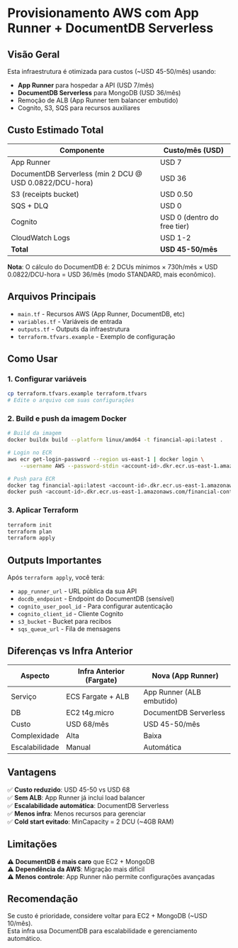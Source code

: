 # Provisionamento AWS com App Runner + DocumentDB Serverless

## Visão Geral
Esta infraestrutura é otimizada para custos (~USD 45-50/mês) usando:
- **App Runner** para hospedar a API (USD 7/mês)
- **DocumentDB Serverless** para MongoDB (USD 36/mês)
- Remoção de ALB (App Runner tem balancer embutido)
- Cognito, S3, SQS para recursos auxiliares

## Custo Estimado Total

| Componente | Custo/mês (USD) |
|------------|-----------------|
| App Runner | USD 7 |
| DocumentDB Serverless (min 2 DCU @ USD 0.0822/DCU-hora) | USD 36 |
| S3 (receipts bucket) | USD 0.50 |
| SQS + DLQ | USD 0 |
| Cognito | USD 0 (dentro do free tier) |
| CloudWatch Logs | USD 1-2 |
| **Total** | **USD 45-50/mês** |

**Nota**: O cálculo do DocumentDB é: 2 DCUs mínimos × 730h/mês × USD 0.0822/DCU-hora = USD 36/mês (modo STANDARD, mais econômico).


## Arquivos Principais

- `main.tf` - Recursos AWS (App Runner, DocumentDB, etc)
- `variables.tf` - Variáveis de entrada
- `outputs.tf` - Outputs da infraestrutura
- `terraform.tfvars.example` - Exemplo de configuração

## Como Usar

### 1. Configurar variáveis
```bash
cp terraform.tfvars.example terraform.tfvars
# Edite o arquivo com suas configurações
```

### 2. Build e push da imagem Docker
```bash
# Build da imagem
docker buildx build --platform linux/amd64 -t financial-api:latest .

# Login no ECR
aws ecr get-login-password --region us-east-1 | docker login \
    --username AWS --password-stdin <account-id>.dkr.ecr.us-east-1.amazonaws.com

# Push para ECR
docker tag financial-api:latest <account-id>.dkr.ecr.us-east-1.amazonaws.com/financial-control-api:latest
docker push <account-id>.dkr.ecr.us-east-1.amazonaws.com/financial-control-api:latest
```

### 3. Aplicar Terraform
```bash
terraform init
terraform plan
terraform apply
```

## Outputs Importantes

Após `terraform apply`, você terá:
- `app_runner_url` - URL pública da sua API
- `docdb_endpoint` - Endpoint do DocumentDB (sensível)
- `cognito_user_pool_id` - Para configurar autenticação
- `cognito_client_id` - Cliente Cognito
- `s3_bucket` - Bucket para recibos
- `sqs_queue_url` - Fila de mensagens

## Diferenças vs Infra Anterior

| Aspecto | Infra Anterior (Fargate) | Nova (App Runner) |
|---------|--------------------------|-------------------|
| Serviço | ECS Fargate + ALB | App Runner (ALB embutido) |
| DB | EC2 t4g.micro | DocumentDB Serverless |
| Custo | USD 68/mês | USD 45-50/mês |
| Complexidade | Alta | Baixa |
| Escalabilidade | Manual | Automática |

## Vantagens

✅ **Custo reduzido**: USD 45-50 vs USD 68  
✅ **Sem ALB**: App Runner já inclui load balancer  
✅ **Escalabilidade automática**: DocumentDB Serverless  
✅ **Menos infra**: Menos recursos para gerenciar  
✅ **Cold start evitado**: MinCapacity = 2 DCU (~4GB RAM)  

## Limitações

⚠️ **DocumentDB é mais caro** que EC2 + MongoDB  
⚠️ **Dependência da AWS**: Migração mais difícil  
⚠️ **Menos controle**: App Runner não permite configurações avançadas

## Recomendação

Se custo é prioridade, considere voltar para EC2 + MongoDB (~USD 10/mês).  
Esta infra usa DocumentDB para escalabilidade e gerenciamento automático.

